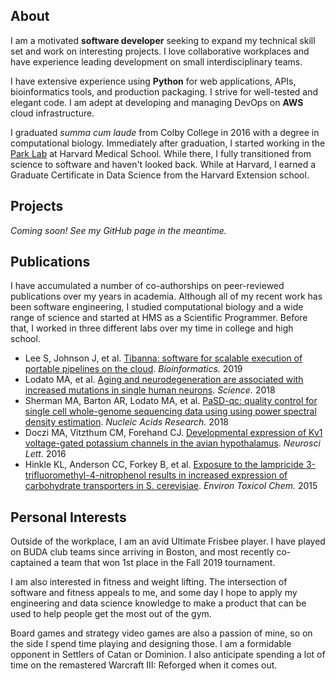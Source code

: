## About
I am a motivated **software developer** seeking to expand my technical skill set and work on interesting projects. I love collaborative workplaces and have experience leading development on small interdisciplinary teams.

I have extensive experience using **Python** for web applications, APIs, bioinformatics tools, and production packaging. I strive for well-tested and elegant code. I am adept at developing and managing DevOps on **AWS** cloud infrastructure.

I graduated *summa cum laude* from Colby College in 2016 with a degree in computational biology. Immediately after graduation, I started working in the [Park Lab](https://compbio.hms.harvard.edu/people/carl-vitzthum-0) at Harvard Medical School. While there, I fully transitioned from science to software and haven't looked back. While at Harvard, I earned a Graduate Certificate in Data Science from the Harvard Extension school.

## Projects
*Coming soon! See my GitHub page in the meantime.*

## Publications
I have accumulated a number of co-authorships on peer-reviewed publications over my years in academia. Although all of my recent work has been software engineering, I studied computational biology and a wide range of science and started at HMS as a Scientific Programmer. Before that, I worked in three different labs over my time in college and high school.

* Lee S, Johnson J, et al. [Tibanna: software for scalable execution of portable pipelines on the cloud](https://www.ncbi.nlm.nih.gov/pubmed/31077294). *Bioinformatics.* 2019
* Lodato MA, et al. [Aging and neurodegeneration are associated with increased mutations in single human neurons](https://www.ncbi.nlm.nih.gov/pubmed/29217584). *Science.* 2018
* Sherman MA, Barton AR, Lodato MA, et al. [PaSD-qc: quality control for single cell whole-genome sequencing data using using power spectral density estimation](https://www.ncbi.nlm.nih.gov/pubmed/29186545). *Nucleic Acids Research.* 2018
* Doczi MA, Vitzthum CM, Forehand CJ. [Developmental expression of Kv1 voltage-gated potassium channels in the avian hypothalamus](https://www.ncbi.nlm.nih.gov/pubmed/26845562). *Neurosci Lett.* 2016
* Hinkle KL, Anderson CC, Forkey B, et al. [Exposure to the lampricide 3-trifluoromethyl-4-nitrophenol results in increased expression of carbohydrate transporters in S. cerevisiae](https://www.ncbi.nlm.nih.gov/pubmed/26606276). *Environ Toxicol Chem.* 2015

## Personal Interests
Outside of the workplace, I am an avid Ultimate Frisbee player. I have played on BUDA club teams since arriving in Boston, and most recently co-captained a team that won 1st place in the Fall 2019 tournament.

I am also interested in fitness and weight lifting. The intersection of software and fitness appeals to me, and some day I hope to apply my engineering and data science knowledge to make a product that can be used to help people get the most out of the gym.

Board games and strategy video games are also a passion of mine, so on the side I spend time playing and designing those. I am a formidable opponent in Settlers of Catan or Dominion. I also anticipate spending a lot of time on the remastered Warcraft III: Reforged when it comes out.
